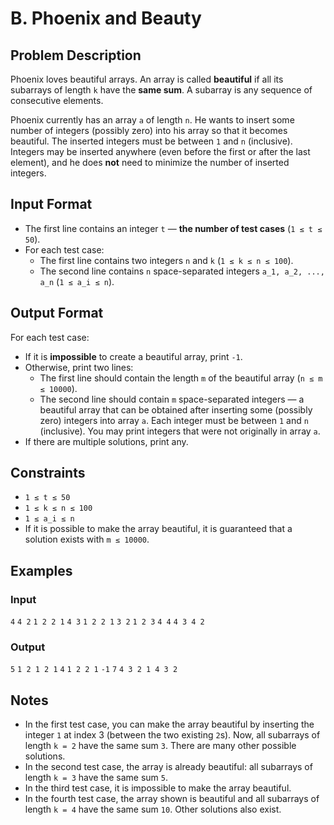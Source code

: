 
# B. Phoenix and Beauty

## Problem Description
Phoenix loves beautiful arrays. An array is called **beautiful** if all its subarrays of length `k` have the **same sum**. A subarray is any sequence of consecutive elements.

Phoenix currently has an array `a` of length `n`. He wants to insert some number of integers (possibly zero) into his array so that it becomes beautiful. The inserted integers must be between `1` and `n` (inclusive). Integers may be inserted anywhere (even before the first or after the last element), and he does **not** need to minimize the number of inserted integers.

## Input Format
- The first line contains an integer `t` — **the number of test cases** (`1 ≤ t ≤ 50`).
- For each test case:
  - The first line contains two integers `n` and `k` (`1 ≤ k ≤ n ≤ 100`).
  - The second line contains `n` space-separated integers `a_1, a_2, ..., a_n` (`1 ≤ a_i ≤ n`).

## Output Format
For each test case:
- If it is **impossible** to create a beautiful array, print `-1`.
- Otherwise, print two lines:
  - The first line should contain the length `m` of the beautiful array (`n ≤ m ≤ 10000`).
  - The second line should contain `m` space-separated integers — a beautiful array that can be obtained after inserting some (possibly zero) integers into array `a`. Each integer must be between `1` and `n` (inclusive). You may print integers that were not originally in array `a`.
- If there are multiple solutions, print any.

## Constraints
- `1 ≤ t ≤ 50`
- `1 ≤ k ≤ n ≤ 100`
- `1 ≤ a_i ≤ n`
- If it is possible to make the array beautiful, it is guaranteed that a solution exists with `m ≤ 10000`.

## Examples

### Input
`4`
`4 2`
`1 2 2 1`
`4 3`
`1 2 2 1`
`3 2`
`1 2 3`
`4 4`
`4 3 4 2`
<br/>

### Output
`5`
`1 2 1 2 1`
`4`
`1 2 2 1`
`-1`
`7`
`4 3 2 1 4 3 2`
<br/>

## Notes
- In the first test case, you can make the array beautiful by inserting the integer `1` at index 3 (between the two existing `2`s). Now, all subarrays of length `k = 2` have the same sum `3`. There are many other possible solutions.
- In the second test case, the array is already beautiful: all subarrays of length `k = 3` have the same sum `5`.
- In the third test case, it is impossible to make the array beautiful.
- In the fourth test case, the array shown is beautiful and all subarrays of length `k = 4` have the same sum `10`. Other solutions also exist.

